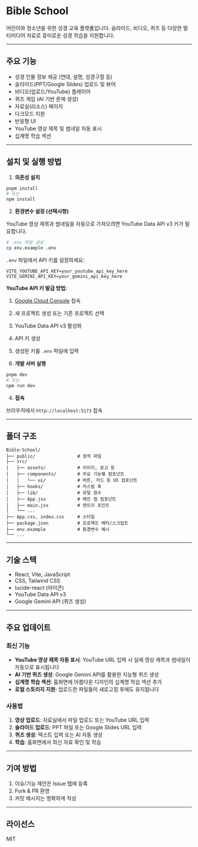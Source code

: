 # Bible School

어린이와 청소년을 위한 성경 교육 플랫폼입니다. 슬라이드, 비디오, 퀴즈 등 다양한 멀티미디어 자료로 흥미로운 성경 학습을 지원합니다.

---

## 주요 기능

- 성경 인물 정보 제공 (연대, 설명, 성경구절 등)
- 슬라이드(PPT/Google Slides) 업로드 및 뷰어
- 비디오(업로드/YouTube) 플레이어
- 퀴즈 게임 (AI 기반 문제 생성)
- 자료실(리소스) 페이지
- 다크모드 지원
- 반응형 UI
- YouTube 영상 제목 및 썸네일 자동 표시
- 십계명 학습 섹션

---

## 설치 및 실행 방법

1. **의존성 설치**
  
  ```bash
  pnpm install
  # 또는
  npm install
  ```

2. **환경변수 설정 (선택사항)**
  
  YouTube 영상 제목과 썸네일을 자동으로 가져오려면 YouTube Data API v3 키가 필요합니다.
  
  ```bash
  # .env 파일 생성
  cp env.example .env
  ```
  
  `.env` 파일에서 API 키를 설정하세요:
  ```
  VITE_YOUTUBE_API_KEY=your_youtube_api_key_here
  VITE_GEMINI_API_KEY=your_gemini_api_key_here
  ```
  
  **YouTube API 키 발급 방법:**
  1. [Google Cloud Console](https://console.cloud.google.com/) 접속
  2. 새 프로젝트 생성 또는 기존 프로젝트 선택
  3. YouTube Data API v3 활성화
  4. API 키 생성
  5. 생성된 키를 `.env` 파일에 입력

3. **개발 서버 실행**
  
  ```bash
  pnpm dev
  # 또는
  npm run dev
  ```

4. **접속**
  
  브라우저에서 `http://localhost:5173` 접속

---

## 폴더 구조

```
Bible-School/
├── public/                # 정적 파일
├── src/
│   ├── assets/            # 이미지, 로고 등
│   ├── components/        # 주요 기능별 컴포넌트
│   │   └── ui/            # 버튼, 카드 등 UI 컴포넌트
│   ├── hooks/             # 커스텀 훅
│   ├── lib/               # 유틸 함수
│   ├── App.jsx            # 메인 앱 컴포넌트
│   ├── main.jsx           # 엔트리 포인트
│   └── ...
├── App.css, index.css     # 스타일
├── package.json           # 프로젝트 메타/스크립트
├── env.example            # 환경변수 예시
└── ...
```

---

## 기술 스택

- React, Vite, JavaScript
- CSS, Tailwind CSS
- lucide-react (아이콘)
- YouTube Data API v3
- Google Gemini API (퀴즈 생성)

---

## 주요 업데이트

### 최신 기능
- **YouTube 영상 제목 자동 표시**: YouTube URL 입력 시 실제 영상 제목과 썸네일이 자동으로 표시됩니다
- **AI 기반 퀴즈 생성**: Google Gemini API를 활용한 지능형 퀴즈 생성
- **십계명 학습 섹션**: 홈화면에 아름다운 디자인의 십계명 학습 섹션 추가
- **로컬 스토리지 지원**: 업로드한 파일들이 새로고침 후에도 유지됩니다

### 사용법
1. **영상 업로드**: 자료실에서 파일 업로드 또는 YouTube URL 입력
2. **슬라이드 업로드**: PPT 파일 또는 Google Slides URL 입력
3. **퀴즈 생성**: 텍스트 입력 또는 AI 자동 생성
4. **학습**: 홈화면에서 최신 자료 확인 및 학습

---

## 기여 방법

1. 이슈/기능 제안은 Issue 탭에 등록
2. Fork & PR 환영
3. 커밋 메시지는 명확하게 작성

---

## 라이선스

MIT 
